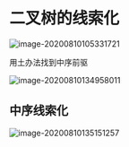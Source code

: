 # 二叉树的线索化

![image-20200810105331721](https://cdn.jsdelivr.net/gh/KimYangOfCat/MyPicStorage/2021-CSPostgraduate-408/20200810105331.png)

用土办法找到中序前驱

![image-20200810134958011](https://cdn.jsdelivr.net/gh/KimYangOfCat/MyPicStorage/2021-CSPostgraduate-408/20200810135203.png)

## 中序线索化

![image-20200810135151257](https://cdn.jsdelivr.net/gh/KimYangOfCat/MyPicStorage/2021-CSPostgraduate-408/20200810135151.png)


